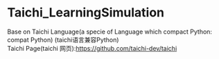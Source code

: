 # Taichi_LearningSimulation
Base on Taichi Language(a specie of Language which compact Python: compat Python) (taichi语言兼容Python)  
Taichi Page(taichi 网页):https://github.com/taichi-dev/taichi  

